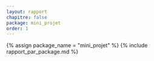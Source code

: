 ```yaml
---
layout: rapport
chapitre: false
package: mini_projet
order: 1
---
```


{% assign package_name = "mini_projet" %}
{% include rapport_par_package.md %}